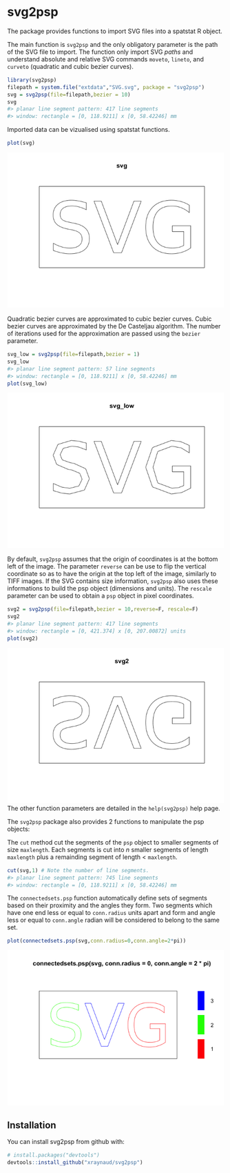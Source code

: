 
svg2psp
=======

The package provides functions to import SVG files into a spatstat R object.

The main function is `svg2psp` and the only obligatory parameter is the path of the SVG file to import. The function only import SVG *paths* and understand absolute and relative SVG commands `moveto`, `lineto`, and `curveto` (quadratic and cubic bezier curves).

``` r
library(svg2psp)
filepath = system.file("extdata","SVG.svg", package = "svg2psp")
svg = svg2psp(file=filepath,bezier = 10)
svg
#> planar line segment pattern: 417 line segments
#> window: rectangle = [0, 118.9211] x [0, 58.42246] mm
```

Imported data can be vizualised using spatstat functions.

``` r
plot(svg)
```

![](README/README-plot-1.png)

Quadratic bezier curves are approximated to cubic bezier curves. Cubic bezier curves are approximated by the De Casteljau algorithm. The number of iterations used for the approximation are passed using the `bezier` parameter.

``` r
svg_low = svg2psp(file=filepath,bezier = 1)
svg_low
#> planar line segment pattern: 57 line segments
#> window: rectangle = [0, 118.9211] x [0, 58.42246] mm
plot(svg_low)
```

![](README/README-lowres-1.png)

By default, `svg2psp` assumes that the origin of coordinates is at the bottom left of the image. The parameter `reverse` can be use to flip the vertical coordinate so as to have the origin at the top left of the image, similarly to TIFF images. If the SVG contains size information, `svg2psp` also uses these informations to build the psp object (dimensions and units). The `rescale` parameter can be used to obtain a `psp` object in pixel coordinates.

``` r
svg2 = svg2psp(file=filepath,bezier = 10,reverse=F, rescale=F)
svg2
#> planar line segment pattern: 417 line segments
#> window: rectangle = [0, 421.374] x [0, 207.00872] units
plot(svg2)
```

![](README/README-flip-1.png) The other function parameters are detailed in the `help(svg2psp)` help page.

The `svg2psp` package also provides 2 functions to manipulate the psp objects:

The `cut` method cut the segments of the `psp` object to smaller segments of size `maxlength`. Each segments is cut into *n* smaller segments of length `maxlength` plus a remainding segment of length &lt; `maxlength`.

``` r
cut(svg,1) # Note the number of line segments.
#> planar line segment pattern: 745 line segments
#> window: rectangle = [0, 118.9211] x [0, 58.42246] mm
```

The `connectedsets.psp` function automatically define sets of segments based on their proximity and the angles they form. Two segments which have one end less or equal to `conn.radius` units apart and form and angle less or equal to `conn.angle` radian will be considered to belong to the same set.

``` r
plot(connectedsets.psp(svg,conn.radius=0,conn.angle=2*pi))
```

![](README/README-connected-1.png)

Installation
------------

You can install svg2psp from github with:

``` r
# install.packages("devtools")
devtools::install_github("xraynaud/svg2psp")
```
